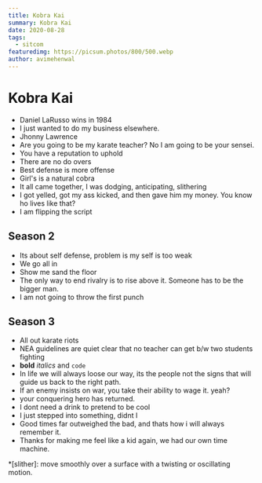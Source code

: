 ```yaml
---
title: Kobra Kai
summary: Kobra Kai
date: 2020-08-28
tags:
  - sitcom
featuredimg: https://picsum.photos/800/500.webp
author: avimehenwal
---
```


# Kobra Kai

- Daniel LaRusso wins in 1984
- I just wanted to do my business elsewhere.
- Jhonny Lawrence
- Are you going to be my karate teacher? No I am going to be your sensei.
- You have a reputation to uphold
- There are no do overs
- Best defense is more offense
- Girl's is a natural cobra
- It all came together, I was dodging, anticipating, slithering
- I got yelled, got my ass kicked, and then gave him my money. You know ho lives like that?
- I am flipping the script

## Season 2

- Its about self defense, problem is my self is too weak
- We go all in
- Show me sand the floor
- The only way to end rivalry is to rise above it. Someone has to be the bigger man.
- I am not going to throw the first punch

## Season 3

- All out karate riots
- NEA guidelines are quiet clear that no teacher can get b/w two students fighting
- **bold** _italics_ and `code`
- In life we will always loose our way, its the people not the signs that will guide us back to the right path.
- If an enemy insists on war, you take their ability to wage it. yeah?
- your conquering hero has returned.
- I dont need a drink to pretend to be cool
- I just stepped into something, didnt I
- Good times far outweighed the bad, and thats how i will always remember it.
- Thanks for making me feel like a kid again, we had our own time machine.

\*[slither]: move smoothly over a surface with a twisting or oscillating motion.
